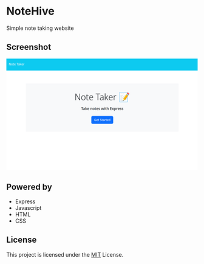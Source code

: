 # NoteHive
 Simple note taking website

## Screenshot 
![Website Screenshot](Screenshot.png)

## Powered by
- Express
- Javascript
- HTML
- CSS
  
## License 
 This project is licensed under the [MIT](LICENSE) License.

